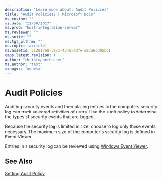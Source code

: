```yaml
---
description: "Learn more about: Audit Policies"
title: "Audit Policies2 | Microsoft Docs"
ms.custom: ""
ms.date: "11/30/2017"
ms.prod: "host-integration-server"
ms.reviewer: ""
ms.suite: ""
ms.tgt_pltfrm: ""
ms.topic: "article"
ms.assetid: 312017e8-3973-4345-adfe-a8ca6cd95bc1
caps.latest.revision: 4
author: "christopherhouser"
ms.author: "test"
manager: "anneta"
---
```

# Audit Policies
Auditing security events and then placing entries in the computers security log can track selected activities of users. Use the audit policy to determine the types of security events that are logged.  
  
 Because the security log is limited in size, choose to log only those events necessary. The maximum size of the computer's security log is defined in Event Viewer.  
  
 Entries in a security log can be reviewed using [Windows Event Viewer](../core/windows-event-viewer1.md).  
  
## See Also  
 [Setting Audit Policy](../core/setting-audit-policy2.md)
